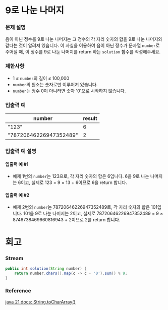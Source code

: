 # 9로 나눈 나머지

### 문제 설명
음이 아닌 정수를 9로 나눈 나머지는 그 정수의 각 자리 숫자의 합을 9로 나눈 나머지와 같다는 것이 알려져 있습니다. 이 사실을 이용하여 음이 아닌 정수가 문자열 `number`로 주어질 때, 이 정수를 9로 나눈 나머지를 return 하는 `solution` 함수를 작성해주세요.

### 제한사항
- 1 ≤ `number`의 길이 ≤ 100,000
- `number`의 원소는 숫자로만 이루어져 있습니다.
- `number`는 정수 0이 아니라면 숫자 '0'으로 시작하지 않습니다.

### 입출력 예

| number                 | result |
|------------------------|--------|
| "123"                  | 6      |
| "78720646226947352489" | 2      |

### 입출력 예 설명

#### 입출력 예 #1
- 예제 1번의 `number`는 123으로, 각 자리 숫자의 합은 6입니다. 6을 9로 나눈 나머지는 6이고, 실제로 123 = 9 × 13 + 6이므로 6을 return 합니다.

#### 입출력 예 #2
- 예제 2번의 `number`는 78720646226947352489로, 각 자리 숫자의 합은 101입니다. 101을 9로 나눈 나머지는 2이고, 실제로 78720646226947352489 = 9 × 8746738469660816943 + 2이므로 2를 return 합니다.
# 회고
### Stream
```java
public int solution(String number) {
    return number.chars().map(c -> c - '0').sum() % 9;
}
```
### Reference
[java 21 docs: String.toCharArray()](https://docs.oracle.com/en/java/javase/21/docs/api/java.base/java/lang/String.html#toCharArray())  